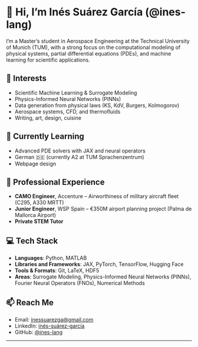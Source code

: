 # 👋 Hi, I’m Inés Suárez García (@ines-lang)

I’m a Master’s student in Aerospace Engineering at the Technical University of Munich (TUM), with a strong focus on the computational modeling of physical systems, partial differential equations (PDEs), and machine learning for scientific applications.

## 👀 Interests

- Scientific Machine Learning & Surrogate Modeling  
- Physics-Informed Neural Networks (PINNs)  
- Data generation from physical laws (KS, KdV, Burgers, Kolmogorov)  
- Aerospace systems, CFD, and thermofluids  
- Writing, art, design, cuisine  

## 🌱 Currently Learning

- Advanced PDE solvers with JAX and neural operators  
- German 🇩🇪 (currently A2 at TUM Sprachenzentrum)
- Webpage design

## 💼 Professional Experience

- **CAMO Engineer**, Accenture – Airworthiness of military aircraft fleet (C295, A330 MRTT)
- **Junior Engineer**, WSP Spain – €350M airport planning project (Palma de Mallorca Airport)   
- **Private STEM Tutor**

## 💻 Tech Stack

- **Languages**: Python, MATLAB  
- **Libraries and Frameworks**: JAX, PyTorch, TensorFlow, Hugging Face  
- **Tools & Formats**: Git, LaTeX, HDF5
- **Areas**: Surrogate Modeling, Physics-Informed Neural Networks (PINNs), Fourier Neural Operators (FNOs), Numerical Methods

## 📫 Reach Me

- Email: inessuarezga@gmail.com  
- LinkedIn: [inés-suárez-garcía](https://www.linkedin.com/in/in%C3%A9s-su%C3%A1rez-garc%C3%ADa)  
- GitHub: [@ines-lang](https://github.com/ines-lang)

---
